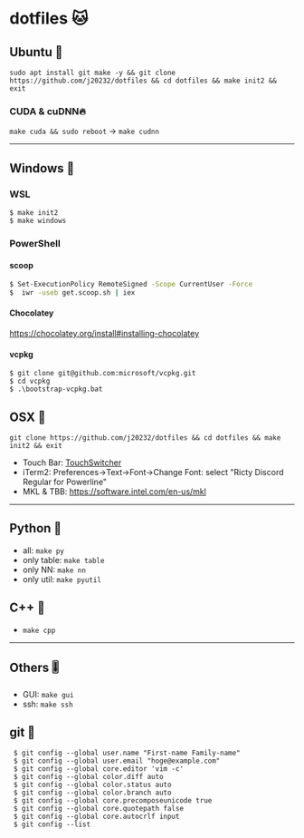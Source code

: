 # dotfiles 🐱

## Ubuntu 🏮

```
sudo apt install git make -y && git clone https://github.com/j20232/dotfiles && cd dotfiles && make init2 && exit
```


### CUDA & cuDNN🔥

`make cuda && sudo reboot` -> `make cudnn`

---

## Windows 🚗

### WSL
```
$ make init2
$ make windows
```  

### PowerShell

#### scoop

```sh
$ Set-ExecutionPolicy RemoteSigned -Scope CurrentUser -Force
$  iwr -useb get.scoop.sh | iex
```

#### Chocolatey

https://chocolatey.org/install#installing-chocolatey

#### vcpkg

```
$ git clone git@github.com:microsoft/vcpkg.git
$ cd vcpkg
$ .\bootstrap-vcpkg.bat
```

## OSX 🍎

```
git clone https://github.com/j20232/dotfiles && cd dotfiles && make init2 && exit
```

- Touch Bar: [TouchSwitcher](https://hazeover.com/touchswitcher.html)
- iTerm2: Preferences->Text->Font->Change Font: select "Ricty Discord Regular for Powerline"
- MKL & TBB: https://software.intel.com/en-us/mkl

---

## Python 🐍

- all: `make py`
- only table: `make table`
- only NN: `make nn`
- only util: `make pyutil`

## C++ 🐶
- `make cpp`

---

## Others 🎚

- GUI: `make gui`
- ssh: `make ssh`

## git 🐙

```fish
 $ git config --global user.name "First-name Family-name"
 $ git config --global user.email "hoge@example.com"
 $ git config --global core.editor 'vim -c'
 $ git config --global color.diff auto
 $ git config --global color.status auto
 $ git config --global color.branch auto
 $ git config --global core.precomposeunicode true
 $ git config --global core.quotepath false
 $ git config --global core.autocrlf input
 $ git config --list
```

